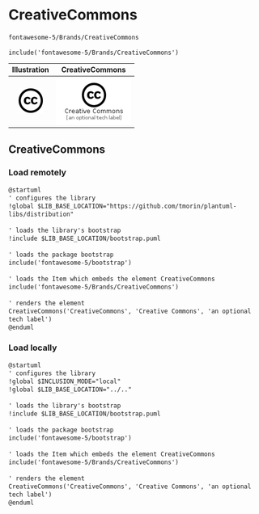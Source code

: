 # CreativeCommons


```text
fontawesome-5/Brands/CreativeCommons
```

```text
include('fontawesome-5/Brands/CreativeCommons')
```



| Illustration | CreativeCommons |
| :---: | :---: |
| ![illustration for Illustration](../../fontawesome-5/Brands/CreativeCommons.png) | ![illustration for CreativeCommons](../../fontawesome-5/Brands/CreativeCommons.Local.png) |




## CreativeCommons

### Load remotely
```plantuml
@startuml
' configures the library
!global $LIB_BASE_LOCATION="https://github.com/tmorin/plantuml-libs/distribution"

' loads the library's bootstrap
!include $LIB_BASE_LOCATION/bootstrap.puml

' loads the package bootstrap
include('fontawesome-5/bootstrap')

' loads the Item which embeds the element CreativeCommons
include('fontawesome-5/Brands/CreativeCommons')

' renders the element
CreativeCommons('CreativeCommons', 'Creative Commons', 'an optional tech label')
@enduml
```

### Load locally
```plantuml
@startuml
' configures the library
!global $INCLUSION_MODE="local"
!global $LIB_BASE_LOCATION="../.."

' loads the library's bootstrap
!include $LIB_BASE_LOCATION/bootstrap.puml

' loads the package bootstrap
include('fontawesome-5/bootstrap')

' loads the Item which embeds the element CreativeCommons
include('fontawesome-5/Brands/CreativeCommons')

' renders the element
CreativeCommons('CreativeCommons', 'Creative Commons', 'an optional tech label')
@enduml
```

